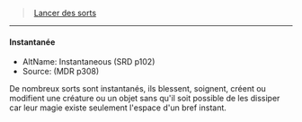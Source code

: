 ﻿---
!GenericItem
Id: spellcasting_hd.md#instantanée
ParentLink: spellcasting_hd.md#lancer-des-sorts
Name: Instantanée
ParentName: Lancer des sorts
NameLevel: 4
AltName: Instantaneous (SRD p102)
Source: (MDR p308)
Attributes: {}
---
> [Lancer des sorts](hd_spellcasting.md)

---

#### Instantanée

- AltName: Instantaneous (SRD p102)
- Source: (MDR p308)

De nombreux sorts sont instantanés, ils blessent, soignent, créent ou modifient une créature ou un objet sans qu'il soit possible de les dissiper car leur magie existe seulement l'espace d'un bref instant.

